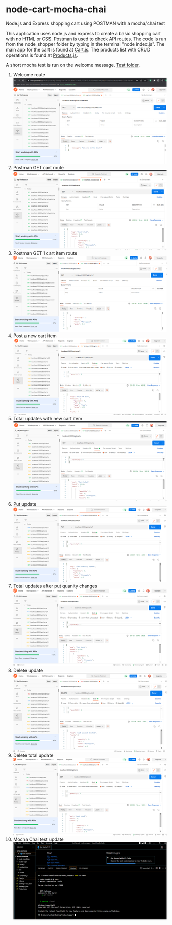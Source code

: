 # node-cart-mocha-chai

Node.js and Express shopping cart using POSTMAN with a mocha/chai test

This application uses node.js and express to create a basic shopping cart with no HTML or CSS. Postman is used to check API routes. The code is run from the node_shopper folder by typing in the terminal "node index.js". The main app for the cart is found at  [Cart.js](.\node_shopper\Carts.js). The products list with CRUD operations is found at  [Products.js](.\node_shopper\Products.js).

A short mocha test is run on the welcome message. [Test folder](.\node_shopper\test\cartsTest.js).

1. Welcome route
![1. Welcome route](./images/welcome-route.png)
2. Postman GET cart route
![2. Postman GET cart route](./images/get-cart-postman.png)
3. Postman GET 1 cart item route
![3. Postman GET 1 cart item route](./images/get-1-cart-item.png)
4. Post a new cart item
![4. Post a new cart item](./images/post-new-cart.png)
5. Total updates with new cart item
![5. Total updates with new cart item](./images/total-updates-with-newcart.png)
6. Put update
![6. Put update](./images/put-update-quantity.png)
7. Total updates after put quanity changes
![7. Total updates after put quanity changes](./images/total-updates-after-put.png)
8. Delete update
![8. Delete update](./images/cart-item-deleted.png)
9. Delete total update
![9. Delete total update](./images/total-updates-after-delete.png)
10. Mocha Chai test update
![10. Mocha Chai test update](./images/mocha-chai-test-result.png)
